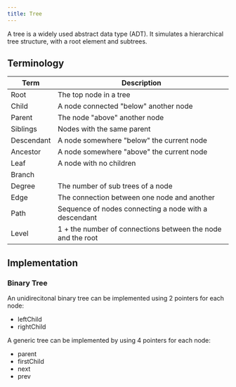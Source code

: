 ```yaml
---
title: Tree
---
```


A tree is a widely used abstract data type (ADT). It simulates a hierarchical tree structure, with a root element and subtrees. 


## Terminology
| Term | Description |
|------|-------------|
| Root | The top node in a tree |
| Child | A node connected "below" another node | 
| Parent | The node "above" another node |
| Siblings | Nodes with the same parent |
| Descendant | A node somewhere "below" the current node |
| Ancestor | A node somewhere "above" the current node |
| Leaf | A node with no children |
| Branch | |
| Degree |The number of sub trees of a node |
| Edge | The connection between one node and another |
| Path | Sequence of nodes connecting a node with a descendant |
| Level | 1 + the number of connections between the node and the root |


## Implementation

### Binary Tree
An unidirecitonal binary tree can be implemented using 2 pointers for each node:

* leftChild
* rightChild


A generic tree can be implemented by using 4 pointers for each node:

* parent
* firstChild
* next
* prev



